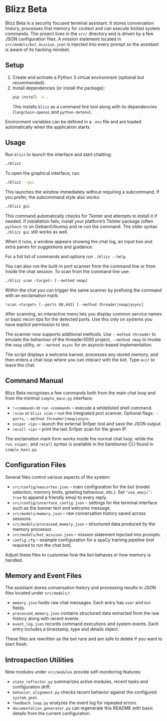 # Blizz Beta

Blizz Beta is a security focused terminal assistant.  It stores conversation
history, processes that memory for context and can execute limited system
commands.  The project lives in the `src/` directory and is driven by a few
JSON configuration files.  A mission statement located in
`src/models/bot_mission.json` is injected into every prompt so the assistant is
aware of its hacking mindset.

## Setup

1. Create and activate a Python 3 virtual environment (optional but recommended).
2. Install dependencies (or install the package):
   ```bash
   pip install -e .
   ```
   This installs `blizz` as a command line tool along with its
   dependencies (`langchain-openai` and `python-dotenv`).

Environment variables can be defined in a `.env` file and are loaded automatically when the application starts.

## Usage

Run `blizz` to launch the interface and start chatting:

```bash
./blizz
```

To open the graphical interface, run:

```bash
./blizz --gui
```

This launches the window immediately without requiring a subcommand. If you prefer, the subcommand style also works:

```bash
./blizz gui
```

This command automatically checks for Tkinter and attempts to install it if needed. If installation fails, install your platform’s Tkinter package (often `python3-tk` on Debian/Ubuntu) and re-run the command. The older syntax `./blizz gui` still works as well.


When it runs, a window appears showing the chat log, an input box and extra
panes for suggestions and guidance.

For a full list of commands and options run `./blizz --help`.

You can also run the built-in port scanner from the command line or from inside
the chat session. To scan from the command line use:

```bash
./blizz scan <target> [--method nmap]
```

Within the chat you can trigger the same scanner by prefixing the command with
an exclamation mark:

```text
!scan <target> [--ports 80,443] [--method threader|nmap|async]
```

After scanning, an interactive menu lets you display common service names or
basic recon tips for the detected ports. Use this only on systems you have
explicit permission to test.

The scanner now supports additional methods. Use `--method threader` to
emulate the behaviour of the threader3000 project, `--method nmap` to invoke
the `nmap` utility, or `--method async` for an asyncio-based implementation.


The script displays a welcome banner, processes any stored memory, and then
enters a chat loop where you can interact with the bot. Type `exit` to leave the
chat.

## Command Manual

Blizz Beta recognises a few commands both from the main chat loop and from the
minimal `simple_main.py` interface:

- `!<command>` or `run <command>` – execute a whitelisted shell command.
- `!scan` or `blizz scan` – run the integrated port scanner. Optional flags:
  `--ports`, `--method threader|nmap|async`.
- `sniper <ip>` – launch the external Sn1per tool and save the JSON output.
- `recall <ip>` – print the last Sn1per scan for the given IP.

The exclamation mark form works inside the normal chat loop, while the `run`,
`sniper`, and `recall` syntax is available in the barebones CLI found in
`simple_main.py`.

## Configuration Files

Several files control various aspects of the system:

- `src/config/neocortex.json` – main configuration for the bot (model selection, memory limits, greeting behaviour, etc.). Set `"use_emoji": true` to append a friendly emoji to every reply.
- `src/config/interface_config.json` – settings for the terminal interface such as the banner text and welcome message.
- `src/models/memory.json` – raw conversation history saved across sessions.
- `src/models/processed_memory.json` – structured data produced by the memory processor.
- `src/models/bot_mission.json` – mission statement injected into prompts.
- `config.cfg` – example configuration for a spaCy training pipeline (not required to run the chat bot).

Adjust these files to customise how the bot behaves or how memory is handled.

## Memory and Event Files

The assistant stores conversation history and processing results in JSON files
located under `src/models/`:

- `memory.json` holds raw chat messages. Each entry has `user` and `bot`
  fields.
- `processed_memory.json` contains structured data extracted from the raw
  history along with recent events.
- `event_log.json` records command executions and system events. Each entry
  includes a timestamp, type and details object.

These files are rewritten as the bot runs and are safe to delete if you want to
start fresh.

## Introspection Utilities

New modules under `src/modules` provide self-monitoring features:

- `state_reflector.py` summarizes active modules, recent tasks and configuration drift.
- `behavior_alignment.py` checks recent behavior against the configured `system_goal`.
- `feedback_loop.py` analyzes the event log for repeated errors.
- `documentation_generator.py` can regenerate this README with basic details from the current configuration.

